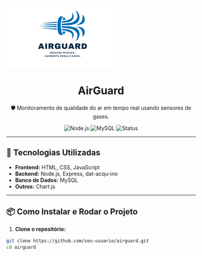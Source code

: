 <p>
  <img src="public/assets/suporte/AirGuard-logo.png" alt="AirGuard Logo" width="300px">
  <h1 align="center">AirGuard</h1>
</p>


<p align="center">
  🛡️ Monitoramento de qualidade do ar em tempo real usando sensores de gases.
</p>

<p align="center">
  <img alt="Node.js" src="https://img.shields.io/badge/Node.js-16.x-green?logo=node.js">
  <img alt="MySQL" src="https://img.shields.io/badge/MySQL-8.0-blue?logo=mysql">
  <img alt="Status" src="https://img.shields.io/badge/status-em%20desenvolvimento-yellow">
</p>

---

## 🚀 Tecnologias Utilizadas

- **Frontend:** HTML, CSS, JavaScript
- **Backend:** Node.js, Express, dat-acqu-ino
- **Banco de Dados:** MySQL
- **Outros:** Chart.js

---

## 📦 Como Instalar e Rodar o Projeto

1. **Clone o repositório:**

```bash
git clone https://github.com/seu-usuario/airguard.git
cd airguard
